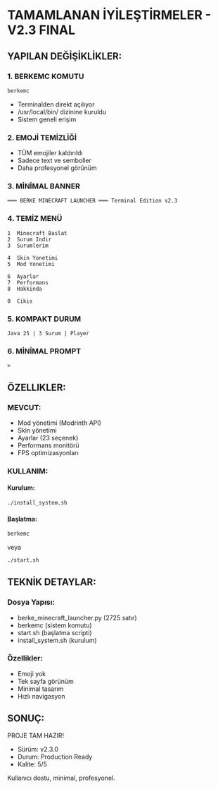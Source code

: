 # TAMAMLANAN İYİLEŞTİRMELER - V2.3 FINAL

## YAPILAN DEĞİŞİKLİKLER:

### 1. BERKEMC KOMUTU
```bash
berkemc
```
- Terminalden direkt açılıyor
- /usr/local/bin/ dizinine kuruldu
- Sistem geneli erişim

### 2. EMOJİ TEMİZLİĞİ
- TÜM emojiler kaldırıldı
- Sadece text ve semboller
- Daha profesyonel görünüm

### 3. MİNİMAL BANNER
```
═══ BERKE MINECRAFT LAUNCHER ═══ Terminal Edition v2.3
```

### 4. TEMİZ MENÜ
```
1  Minecraft Baslat
2  Surum Indir
3  Surumlerim

4  Skin Yonetimi
5  Mod Yonetimi

6  Ayarlar
7  Performans
8  Hakkinda

0  Cikis
```

### 5. KOMPAKT DURUM
```
Java 25 | 3 Surum | Player
```

### 6. MİNİMAL PROMPT
```
>
```

## ÖZELLIKLER:

### MEVCUT:
- Mod yönetimi (Modrinth API)
- Skin yönetimi
- Ayarlar (23 seçenek)
- Performans monitörü
- FPS optimizasyonları

### KULLANIM:

#### Kurulum:
```bash
./install_system.sh
```

#### Başlatma:
```bash
berkemc
```

veya

```bash
./start.sh
```

## TEKNİK DETAYLAR:

### Dosya Yapısı:
- berke_minecraft_launcher.py (2725 satır)
- berkemc (sistem komutu)
- start.sh (başlatma scripti)
- install_system.sh (kurulum)

### Özellikler:
- Emoji yok
- Tek sayfa görünüm
- Minimal tasarım
- Hızlı navigasyon

## SONUÇ:

PROJE TAM HAZIR!
- Sürüm: v2.3.0
- Durum: Production Ready
- Kalite: 5/5

Kullanıcı dostu, minimal, profesyonel.

